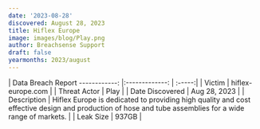 ```yaml
---
date: '2023-08-28'
discovered: August 28, 2023
title: Hiflex Europe
image: images/blog/Play.png
author: Breachsense Support
draft: false
yearmonths: 2023/august
---
```



| Data Breach Report
------------:     |:-------------:    | :-----:|
| Victim      | hiflex-europe.com      | 
| Threat Actor      |  Play     | 
| Date Discovered      | Aug 28, 2023      | 
| Description      | Hiflex Europe is dedicated to providing high quality and cost effective design and production of hose and tube assemblies for a wide range of markets.      | 
| Leak Size      | 937GB      | 

